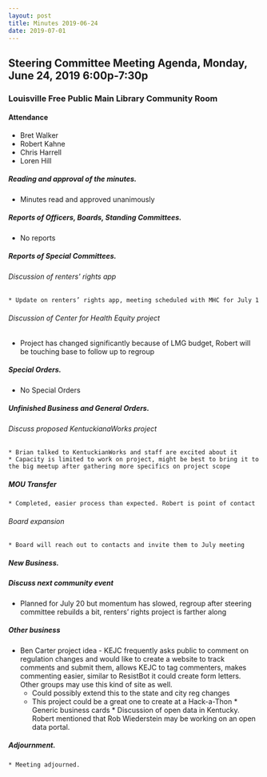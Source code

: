 ```yaml
---
layout: post
title: Minutes 2019-06-24
date: 2019-07-01
---
```


## Steering Committee Meeting Agenda, Monday, June 24, 2019 6:00p-7:30p
### Louisville Free Public Main Library Community Room

#### Attendance
* Bret Walker 
* Robert Kahne
* Chris Harrell
* Loren Hill 

##### Reading and approval of the minutes.
  * Minutes read and approved unanimously

##### Reports of Officers, Boards, Standing Committees.
  * No reports
	
##### Reports of Special Committees.
###### Discussion of renters' rights app
 	* Update on renters’ rights app, meeting scheduled with MHC for July 1 
  
 ###### Discussion of Center for Health Equity project
  * Project has changed significantly because of LMG budget, Robert will be touching base to follow up to regroup 

##### Special Orders.
  * No Special Orders

##### Unfinished Business and General Orders.
 ###### Discuss proposed KentuckianaWorks project
 	* Brian talked to KentuckianWorks and staff are excited about it 
	* Capacity is limited to work on project, might be best to bring it to the big meetup after gathering more specifics on project scope 

 ##### MOU Transfer
 	* Completed, easier process than expected. Robert is point of contact 

 ###### Board expansion
 	* Board will reach out to contacts and invite them to July meeting

##### New Business.
 ##### Discuss next community event
   * Planned for July 20 but momentum has slowed, regroup after steering committee rebuilds a bit, renters’ rights project is farther along 
 ##### Other business
   * Ben Carter project idea - KEJC frequently asks public to comment on regulation changes and would like to create a website to track comments and submit them, allows KEJC to tag commenters, makes commenting easier, similar to ResistBot it could create form letters. Other groups may use this kind of site as well. 
      * Could possibly extend this to the state and city reg changes 
      * This project could be a great one to create at a Hack-a-Thon
    * Generic business cards 
    * Discussion of open data in Kentucky. Robert mentioned that Rob Wiederstein may be working on an open data portal.

##### Adjournment.
	* Meeting adjourned.